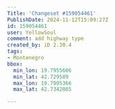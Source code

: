 ```yaml
---
Title: 'Changeset #159054461'
PublishDate: 2024-11-12T15:09:27Z
id: 159054461
user: YellowSoul
comment: add highway type
created_by: iD 2.30.4
tags:
- Montenegro
bbox:
  min_lon: 19.7955606
  min_lat: 42.729589
  max_lon: 19.7995366
  max_lat: 42.7342085

---
```

